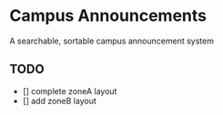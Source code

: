 # Campus Announcements

A searchable, sortable campus announcement system

## TODO

- [] complete zoneA layout
- [] add zoneB layout
